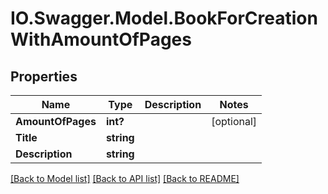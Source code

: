 # IO.Swagger.Model.BookForCreationWithAmountOfPages
## Properties

Name | Type | Description | Notes
------------ | ------------- | ------------- | -------------
**AmountOfPages** | **int?** |  | [optional] 
**Title** | **string** |  | 
**Description** | **string** |  | 

[[Back to Model list]](../README.md#documentation-for-models) [[Back to API list]](../README.md#documentation-for-api-endpoints) [[Back to README]](../README.md)

